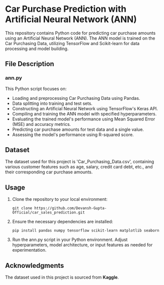 # Car Purchase Prediction with Artificial Neural Network (ANN)
This repository contains Python code for predicting car purchase amounts using an Artificial Neural Network (ANN). The ANN model is trained on the Car Purchasing Data, utilizing TensorFlow and Scikit-learn for data processing and model building.

## **File Description**
### **ann.py**
This Python script focuses on:
- Loading and preprocessing Car Purchasing Data using Pandas.
- Data splitting into training and test sets.
- Constructing an Artificial Neural Network using TensorFlow's Keras API.
- Compiling and training the ANN model with specified hyperparameters.
- Evaluating the trained model's performance using Mean Squared Error (MSE) and accuracy metrics.
- Predicting car purchase amounts for test data and a single value.
- Assessing the model's performance using R-squared score.

## **Dataset**
The dataset used for this project is 'Car_Purchasing_Data.csv', containing various customer features such as age, salary, credit card debt, etc., and their corresponding car purchase amounts.

## **Usage**
1. Clone the repository to your local environment:
   ```
   git clone https://github.com/Devansh-Gupta-Official/car_sales_prediction.git
   ```
2. Ensure the necessary dependencies are installed:
   ```
   pip install pandas numpy tensorflow scikit-learn matplotlib seaborn
   ```
3. Run the ann.py script in your Python environment. Adjust hyperparameters, model architecture, or input features as needed for experimentation.

## **Acknowledgments**
The dataset used in this project is sourced from **Kaggle**.
